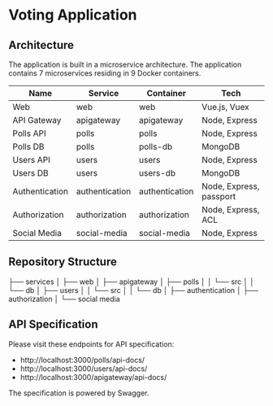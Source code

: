 # Voting Application

## Architecture

The application is built in a microservice architecture. The application contains 7 microservices residing in 9 Docker containers. 


|		Name      | Service   |Container   |  Tech     |
|-------------|-----------|-------|-----------------|
Web| web            |web            | Vue.js, Vuex|Polls DB       
|API Gateway       |apigateway|apigateway| Node, Express
|Polls API          |polls        |polls            | Node, Express
|Polls DB       | polls |polls-db| MongoDB
Users API       |users|users| Node, Express
|Users DB      |users|users-db| MongoDB
|Authentication       |authentication|authentication| Node,  Express, passport
|Authorization       |authorization| authorization | Node, Express, ACL 
|Social Media       |social-media| social-media | Node, Express

## Repository Structure 

├── services
│   ├── web
│   ├── apigateway
│   ├── polls
│   │   └── src
│   │       └── db
│   ├── users
│   │   └── src
│   │       └── db
│   ├── authentication
│   ├── authorization
│   └── social media

## API Specification

Please visit these endpoints for API specification:
*  http://localhost:3000/polls/api-docs/
*  http://localhost:3000/users/api-docs/
*  http://localhost:3000/apigateway/api-docs/

The specification is powered by Swagger.